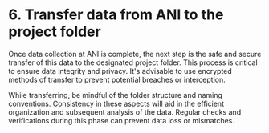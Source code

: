 # 6. Transfer data from ANI to the project folder

Once data collection at ANI is complete, the next step is the safe and secure transfer of this data to the designated project folder. This process is critical to ensure data integrity and privacy. It's advisable to use encrypted methods of transfer to prevent potential breaches or interception.

While transferring, be mindful of the folder structure and naming conventions. Consistency in these aspects will aid in the efficient organization and subsequent analysis of the data. Regular checks and verifications during this phase can prevent data loss or mismatches.

